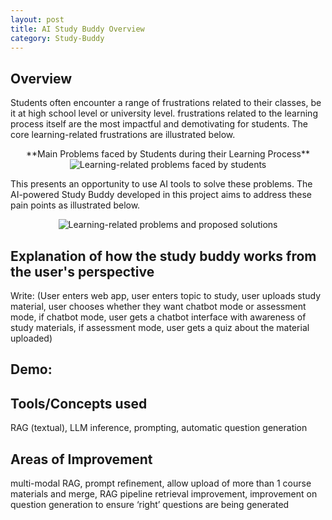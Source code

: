 ```yaml
---
layout: post
title: AI Study Buddy Overview
category: Study-Buddy
---
```


## Overview

Students often encounter a range of frustrations related to their classes, be it at high school level or university level. frustrations related to the learning process itself are the most impactful and demotivating for students. The core learning-related frustrations are illustrated below. 

<div style="text-align: center;"> **Main Problems faced by Students during their Learning Process** </div>

<div align="center">
  <img src="{{ site.baseurl }}/images/study-buddy/problems.png" alt="Learning-related problems faced by students">
</div>

This presents an opportunity to use AI tools to solve these problems. The AI-powered Study Buddy developed in this project aims to address these pain points as illustrated below. 

<div align="center">
  <img src="{{ site.baseurl }}/images/study-buddy/problems_solutions.png" alt="Learning-related problems and proposed solutions">
</div>

## Explanation of how the study buddy works from the user's perspective

Write: 
(User enters web app, user enters topic to study, user uploads study material, user chooses whether they want chatbot mode or assessment mode, if chatbot mode, user gets a chatbot interface with awareness of study materials, if assessment mode, user gets a quiz about the material uploaded) 

Demo:
--

## Tools/Concepts used 

RAG (textual), LLM inference, prompting, automatic question generation

## Areas of Improvement

multi-modal RAG, prompt refinement, allow upload of more than 1 course materials and merge, RAG pipeline retrieval improvement, improvement on question generation to ensure ‘right’ questions are being generated 



